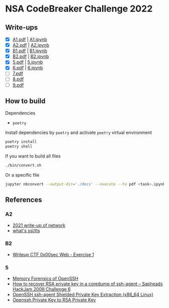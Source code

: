 # NSA CodeBreaker Challenge 2022

## Write-ups

- [x] [A1.pdf](./docs/a1.pdf) | [A1.ipynb](./a1.ipynb)
- [x] [A2.pdf](./docs/a2.pdf) | [A2.ipynb](./a2.ipynb)
- [x] [B1.pdf](./docs/b1.pdf) | [B1.ipynb](./b1.ipynb)
- [x] [B2.pdf](./docs/b2.pdf) | [B2.ipynb](./b2.ipynb)
- [x] [5.pdf](./docs/task5.pdf) | [5.ipynb](./task5.ipynb)
- [x] [6.pdf](./docs/task6.pdf) | [6.ipynb](./task6.ipynb)
- [ ] [7.pdf](./docs/task7.pdf)
- [ ] [8.pdf](./docs/task8.pdf)
- [ ] [9.pdf](./docs/task9.pdf)

## How to build

Dependencies

- `poetry`

Install dependencies by `poetry` and activate `poetry` virtual environment

```bash
poetry install
poetry shell
```

If you want to build all files

```bash
./bin/convert.sh
```

Or a specific file

```bash
jupyter nbconvert --output-dir='./docs' --execute --to pdf <task>.ipynb
```

## References

### A2

- [2021 write-up of network](https://github.com/luker983/nsa-codebreaker-2021/tree/main/task1)
- [what's ssl/tls](https://www.sslcerts.jp/)

### B2

- [Writeup CTF 0x00sec Web - Exercise 1](https://blog.jakubjuszczak.de/writeup-ctf-0x00sec-web-exercise-1/)

### 5

- [Memory Forensics of OpenSSH](http://lists.mindrot.org/pipermail/openssh-unix-dev/2014-May/032565.html)
- [How to recover RSA private key in a coredump of ssh-agent – Sapheads HackJam 2009 Challenge 6](https://web.archive.org/web/20110831073208/https://www.vnsecurity.net/2009/10/how-to-recover-rsa-private-key-in-a-coredump-of-ssh-agent-sapheads-hackjam-2009-challenge-6/)
- [OpenSSH ssh-agent Shielded Private Key Extraction (x86_64 Linux)](https://security.humanativaspa.it/openssh-ssh-agent-shielded-private-key-extraction-x86_64-linux/)
- [Openssh Private Key to RSA Private Key](https://stackoverflow.com/questions/54994641/openssh-private-key-to-rsa-private-key)
